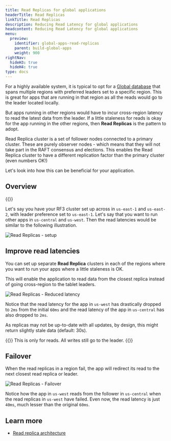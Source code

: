 ```yaml
---
title: Read Replicas for global applications
headerTitle: Read Replicas
linkTitle: Read Replicas
description: Reducing Read Latency for global applications
headcontent: Reducing Read Latency for global applications
menu:
  preview:
    identifier: global-apps-read-replicas
    parent: build-global-apps
    weight: 900
rightNav:
  hideH3: true
  hideH4: true
type: docs
---
```


For a highly available system, it is typical to opt for a [Global database](../global-database) that spans multiple regions with preferred leaders set to a specific region. This is great for apps that are running in that region as all the reads would go to the leader located locally.

But apps running in other regions would have to incur cross-region latency to read the latest data from the leader. If a little staleness for reads is okay for the app running in the other regions, then **Read Replicas** is the pattern to adopt.

Read Replica cluster is a set of follower nodes connected to a primary cluster. These are purely observer nodes - which means that they will not take part in the RAFT consensus and elections. This enables the Read Replica cluster to have a different replication factor than the primary cluster (even numbers OK!)

Let's look into how this can be beneficial for your application.

## Overview

{{<cluster-setup-tabs>}}

Let's say you have your RF3 cluster set up across in `us-east-1` and `us-east-2`,  with leader preference set to `us-east-1`. Let's say that you want to run other apps in `us-central` and `us-west`. Then the read latencies would be similar to the following illustration.

![Read Replicas - setup](/images/develop/global-apps/global-apps-read-replicas-setup.png)

## Improve read latencies

You can set up separate **Read Replica** clusters in each of the regions where you want to run your apps where a little staleness is OK.

This will enable the application to read data from the closest replica instead of going cross-region to the tablet leaders.

![Read Replicas - Reduced latency](/images/develop/global-apps/global-apps-read-replicas-final.png)

Notice that the read latency for the app in `us-west` has drastically dropped to `2ms` from the initial `60ms` and the read latency of the app in `us-central` has also dropped to `2ms`.

As replicas may not be up-to-date with all updates, by design, this might return slightly stale data (default: 30s).

{{<note>}}
This is only for reads. All writes still go to the leader.
{{</note>}}

## Failover

When the read replicas in a region fail, the app will redirect its read to the next closest read replica or leader.

![Read Replicas - Failover](/images/develop/global-apps/global-apps-read-replicas-failover.png)

Notice how the app in `us-west` reads from the follower in `us-central` when the read replicas in `us-west` have failed. Even now, the read latency is just `40ms`, much lesser than the original `60ms`.

## Learn more

- [Read replica architecture](../../../architecture/docdb-replication/read-replicas)